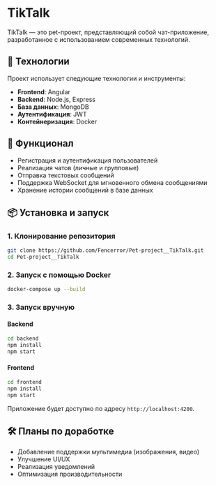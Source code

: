 # TikTalk

TikTalk — это pet-проект, представляющий собой чат-приложение, разработанное с использованием современных технологий.

## 🚀 Технологии

Проект использует следующие технологии и инструменты:
- **Frontend**: Angular
- **Backend**: Node.js, Express
- **База данных**: MongoDB
- **Аутентификация**: JWT
- **Контейнеризация**: Docker

## 📌 Функционал

- Регистрация и аутентификация пользователей
- Реализация чатов (личные и групповые)
- Отправка текстовых сообщений
- Поддержка WebSocket для мгновенного обмена сообщениями
- Хранение истории сообщений в базе данных

## 📦 Установка и запуск

### 1. Клонирование репозитория
```sh
git clone https://github.com/Fencerror/Pet-project__TikTalk.git
cd Pet-project__TikTalk
```

### 2. Запуск с помощью Docker
```sh
docker-compose up --build
```

### 3. Запуск вручную

#### Backend
```sh
cd backend
npm install
npm start
```

#### Frontend
```sh
cd frontend
npm install
npm start
```

Приложение будет доступно по адресу `http://localhost:4200`.

## 🛠 Планы по доработке
- Добавление поддержки мультимедиа (изображения, видео)
- Улучшение UI/UX
- Реализация уведомлений
- Оптимизация производительности



